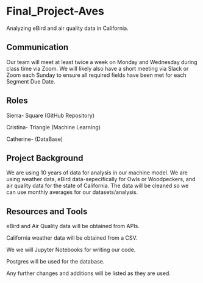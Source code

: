 # Final_Project-Aves
Analyzing eBird and air quality data in California.

## Communication

Our team will meet at least twice a week on Monday and Wednesday during class time via Zoom. We will likely also have a short meeting via Slack or Zoom each Sunday to ensure all required fields have been met for each Segment Due Date. 

## Roles
Sierra- Square (GitHub Repository)

Cristina- Triangle (Machine Learning)

Catherine- (DataBase)

## Project Background

We are using 10 years of data for analysis in our machine model. We are using weather data, eBird data-sepecifically for Owls or Woodpeckers, and air quality data for the state of California. The data will be cleaned so we can use monthly averages for our datasets/analysis.

## Resources and Tools

eBird and Air Quality data will be obtained from APIs.

California weather data will be obtained from a CSV.

We we will Jupyter Notebooks for writing our code.

Postgres will be used for the database.

Any further changes and additions will be listed as they are used.
